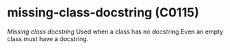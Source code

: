 # missing-class-docstring (C0115)
*Missing class docstring* Used when a class has no docstring.Even an
empty class must have a docstring.
